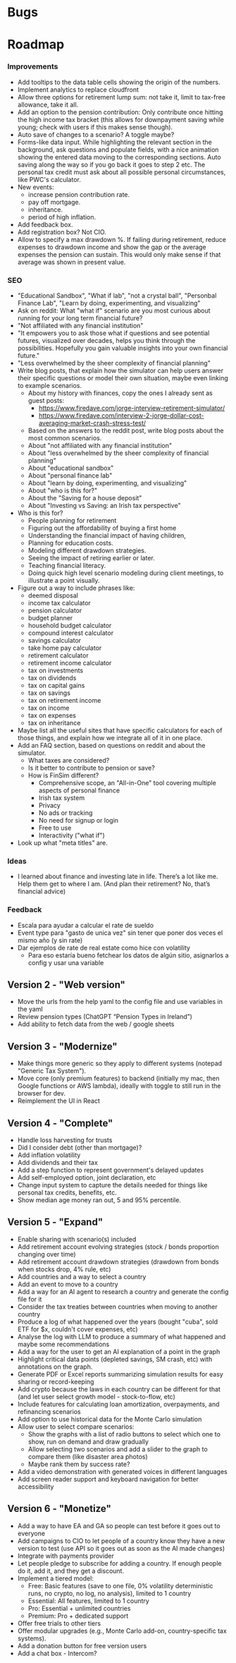 # Bugs

# Roadmap

### Improvements
- Add tooltips to the data table cells showing the origin of the numbers.
- Implement analytics to replace cloudfront
- Allow three options for retirement lump sum: not take it, limit to tax-free allowance, take it all.
- Add an option to the pension contribution: Only contribute once hitting the high income tax bracket (this allows for downpayment saving while young; check with users if this makes sense though).
- Auto save of changes to a scenario? A toggle maybe?
- Forms-like data input. While highlighting the relevant section in the background, ask questions and populate fields, with a nice animation showing the entered data moving to the corresponding sections. Auto saving along the way so if you go back it goes to step 2 etc. The personal tax credit must ask about all possible personal circumstances, like PWC's calculator.
- New events: 
   - increase pension contribution rate.
   - pay off mortgage.
   - inheritance.
   - period of high inflation.
- Add feedback box.
- Add registration box? Not CIO.
- Allow to specify a max drawdown %. If failing during retirement, reduce expenses to drawdown income and show the gap or the average expenses the pension can sustain. This would only make sense if that average was shown in present value.

### SEO
- "Educational Sandbox", "What if lab", "not a crystal ball", "Personbal Finance Lab", "Learn by doing, experimenting, and visualizing"
- Ask on reddit: What "what if" scenario are you most curious about running for your long term financial future?
- "Not affiliated with any financial institution"
- "It empowers you to ask those what if questions and see potential futures, visualized over decades, helps you think through the possibilities. Hopefully you gain valuable insights into your own financial future." 
- "Less overwhelmed by the sheer complexity of financial planning"
- Write blog posts, that explain how the simulator can help users answer their specific questions or model their own situation, maybe even linking to example scenarios.
   - About my history with finances, copy the ones I already sent as guest posts:
      - https://www.firedave.com/jorge-interview-retirement-simulator/
      - https://www.firedave.com/interview-2-jorge-dollar-cost-averaging-market-crash-stress-test/
   - Based on the answers to the reddit post, write blog posts about the most common scenarios.
   - About "not affiliated with any financial institution"
   - About "less overwhelmed by the sheer complexity of financial planning"
   - About "educational sandbox"
   - About "personal finance lab"
   - About "learn by doing, experimenting, and visualizing"
   - About "who is this for?"
   - About the "Saving for a house deposit"
   - About "Investing vs Saving: an Irish tax perspective"
- Who is this for? 
   - People planning for retirement
   - Figuring out the affordability of buying a first home
   - Understanding the financial impact of having children,
   - Planning for education costs.
   - Modeling different drawdown strategies.
   - Seeing the impact of retiring earlier or later.
   - Teaching financial literacy.
   - Doing quick high level scenario modeling during client meetings, to illustrate a point visually.
- Figure out a way to include phrases like:
   - deemed disposal
   - income tax calculator
   - pension calculator
   - budget planner
   - household budget calculator
   - compound interest calculator
   - savings calculator
   - take home pay calculator
   - retirement calculator
   - retirement income calculator
   - tax on investments
   - tax on dividends
   - tax on capital gains
   - tax on savings
   - tax on retirement income
   - tax on income
   - tax on expenses
   - tax on inheritance
- Maybe list all the useful sites that have specific calculators for each of those things, and explain how we integrate all of it in one place.
- Add an FAQ section, based on questions on reddit and about the simulator.
   - What taxes are considered?
   - Is it better to contribute to pension or save?
   - How is FinSim different?
      - Comprehensive scope, an "All-in-One" tool covering multiple aspects of personal finance
      - Irish tax system
      - Privacy
      - No ads or tracking
      - No need for signup or login
      - Free to use
      - Interactivity ("what if")
- Look up what "meta titles" are.

### Ideas
- I learned about finance and investing late in life. There’s a lot like me. Help them get to where I am. (And plan their retirement? No, that’s financial advice)

### Feedback
- Escala para ayudar a calcular el rate de sueldo
- Event type para "gasto de unica vez" sin tener que poner dos veces el mismo año (y sin rate)
- Dar ejemplos de rate de real estate como hice con volatility
    - Para eso estaría bueno fetchear los datos de algún sitio, asignarlos a config y usar una variable

## Version 2 - "Web version"
- Move the urls from the help yaml to the config file and use variables in the yaml
- Review pension types (ChatGPT “Pension Types in Ireland”) 
- Add ability to fetch data from the web / google sheets

## Version 3 - "Modernize"
- Make things more generic so they apply to different systems (notepad "Generic Tax System").
- Move core (only premium features) to backend (initially my mac, then Google functions or AWS lambda), ideally with toggle to still run in the browser for dev.
- Reimplement the UI in React

## Version 4 - "Complete"
- Handle loss harvesting for trusts
- Did I consider debt (other than mortgage)?
- Add inflation volatility
- Add dividends and their tax
- Add a step function to represent government's delayed updates
- Add self-employed option, joint declaration, etc
- Change input system to capture the details needed for things like personal tax credits, benefits, etc.
- Show median age money ran out, 5 and 95% percentile.

## Version 5 - "Expand"
- Enable sharing with scenario(s) included
- Add retirement account evolving strategies (stock / bonds proportion changing over time)
- Add retirement account drawdown strategies (drawdown from bonds when stocks drop, 4% rule, etc)
- Add countries and a way to select a country
- Add an event to move to a country
- Add a way for an AI agent to research a country and generate the config file for it
- Consider the tax treaties between countries when moving to another country
- Produce a log of what happened over the years (bought "cuba", sold ETF for $x, couldn't cover expenses, etc)
- Analyse the log with LLM to produce a summary of what happened and maybe some recommendations
- Add a way for the user to get an AI explanation of a point in the graph
- Highlight critical data points (depleted savings, SM crash, etc) with annotations on the graph.
- Generate PDF or Excel reports summarizing simulation results for easy sharing or record-keeping
- Add crypto because the laws in each country can be different for that (and let user select growth model - stock-to-flow, etc)
- Include features for calculating loan amortization, overpayments, and refinancing scenarios
- Add option to use historical data for the Monte Carlo simulation
- Allow user to select compare scenarios:
  - Show the graphs with a list of radio buttons to select which one to show, run on demand and draw gradually
  - Allow selecting two scenarios and add a slider to the graph to compare them (like disaster area photos)
  - Maybe rank them by success rate?
- Add a video demonstration with generated voices in different languages
- Add screen reader support and keyboard navigation for better accessibility


## Version 6 - "Monetize"
- Add a way to have EA and GA so people can test before it goes out to everyone
- Add campaigns to CIO to let people of a country know they have a new version to test (use API so it goes out as soon as the AI made changes)
- Integrate with payments provider
- Let people pledge to subscribe for adding a country. If enough people do it, add it, and they get a discount.
- Implement a tiered model:
  - Free: Basic features (save to one file, 0% volatility deterministic runs, no crypto, no log, no analysis), limited to 1 country
  - Essential: All features, limited to 1 country
  - Pro: Essential + unlimited countries
  - Premium: Pro + dedicated support
- Offer free trials to other tiers
- Offer modular upgrades (e.g., Monte Carlo add-on, country-specific tax systems).
- Add a donation button for free version users
- Add a chat box - Intercom?

